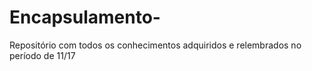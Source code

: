# Encapsulamento-
Repositório com todos os conhecimentos adquiridos e relembrados no período de 11/17 
